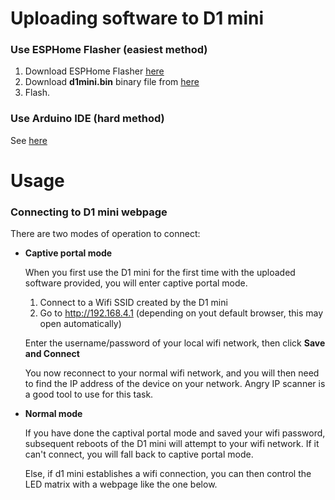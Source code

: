 # Uploading software to D1 mini

### Use ESPHome Flasher (easiest method)

1. Download ESPHome Flasher [here](https://github.com/esphome/esphome-flasher/releases)
2. Download **d1mini.bin** binary file from [here](https://github.com/microcontrollersig/brian-led-matrix-petrol-signs/raw/main/code/d1mini/d1mini.bin)
3. Flash.

### Use Arduino IDE (hard method)

See [here](https://github.com/microcontrollersig/brian-led-matrix-petrol-signs/blob/main/code/d1mini/BUILDING.md)

# Usage

### Connecting to D1 mini webpage

There are two modes of operation to connect:

* **Captive portal mode** 
  
  When you first use the D1 mini for the first time with the uploaded software provided, you will enter captive portal mode.
  
  1. Connect to a Wifi SSID created by the D1 mini
  2. Go to http://192.168.4.1 (depending on yout default browser, this may open automatically)


  Enter the username/password of your local wifi network, then click **Save and Connect**

  You now reconnect to your normal wifi network, and you will then need to find the IP address of the device on your network.
  Angry IP scanner is a good tool to use for this task. 
  
* **Normal mode** 
  
  If you have done the captival portal mode and saved your wifi password, subsequent reboots of the D1 mini will
  attempt to your wifi network. If it can't connect, you will fall back to captive portal mode.
  
  Else, if d1 mini establishes a wifi connection, you can then control the LED matrix with a webpage like the one below.
